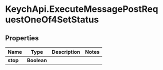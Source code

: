 # KeychApi.ExecuteMessagePostRequestOneOf4SetStatus

## Properties

Name | Type | Description | Notes
------------ | ------------- | ------------- | -------------
**stop** | **Boolean** |  | 


